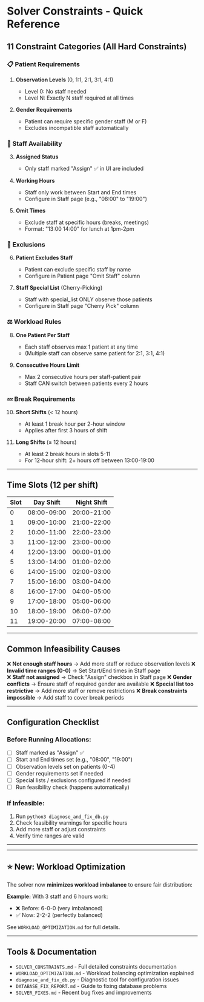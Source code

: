 # Solver Constraints - Quick Reference

## 11 Constraint Categories (All Hard Constraints)

### 📋 Patient Requirements
1. **Observation Levels** (0, 1:1, 2:1, 3:1, 4:1)
   - Level 0: No staff needed
   - Level N: Exactly N staff required at all times

2. **Gender Requirements**
   - Patient can require specific gender staff (M or F)
   - Excludes incompatible staff automatically

### 👤 Staff Availability
3. **Assigned Status**
   - Only staff marked "Assign" ✅ in UI are included
   
4. **Working Hours**
   - Staff only work between Start and End times
   - Configure in Staff page (e.g., "08:00" to "19:00")

5. **Omit Times**
   - Exclude staff at specific hours (breaks, meetings)
   - Format: "13:00 14:00" for lunch at 1pm-2pm

### 🚫 Exclusions
6. **Patient Excludes Staff**
   - Patient can exclude specific staff by name
   - Configure in Patient page "Omit Staff" column

7. **Staff Special List** (Cherry-Picking)
   - Staff with special_list ONLY observe those patients
   - Configure in Staff page "Cherry Pick" column

### ⚖️ Workload Rules
8. **One Patient Per Staff**
   - Each staff observes max 1 patient at any time
   - (Multiple staff can observe same patient for 2:1, 3:1, 4:1)

9. **Consecutive Hours Limit**
   - Max 2 consecutive hours per staff-patient pair
   - Staff CAN switch between patients every 2 hours

### 💤 Break Requirements
10. **Short Shifts** (< 12 hours)
    - At least 1 break hour per 2-hour window
    - Applies after first 3 hours of shift

11. **Long Shifts** (≥ 12 hours)
    - At least 2 break hours in slots 5-11
    - For 12-hour shift: 2+ hours off between 13:00-19:00

---

## Time Slots (12 per shift)

| Slot | Day Shift | Night Shift |
|------|-----------|-------------|
| 0    | 08:00-09:00 | 20:00-21:00 |
| 1    | 09:00-10:00 | 21:00-22:00 |
| 2    | 10:00-11:00 | 22:00-23:00 |
| 3    | 11:00-12:00 | 23:00-00:00 |
| 4    | 12:00-13:00 | 00:00-01:00 |
| 5    | 13:00-14:00 | 01:00-02:00 |
| 6    | 14:00-15:00 | 02:00-03:00 |
| 7    | 15:00-16:00 | 03:00-04:00 |
| 8    | 16:00-17:00 | 04:00-05:00 |
| 9    | 17:00-18:00 | 05:00-06:00 |
| 10   | 18:00-19:00 | 06:00-07:00 |
| 11   | 19:00-20:00 | 07:00-08:00 |

---

## Common Infeasibility Causes

❌ **Not enough staff hours** → Add more staff or reduce observation levels
❌ **Invalid time ranges (0-0)** → Set Start/End times in Staff page  
❌ **Staff not assigned** → Check "Assign" checkbox in Staff page
❌ **Gender conflicts** → Ensure staff of required gender are available
❌ **Special list too restrictive** → Add more staff or remove restrictions
❌ **Break constraints impossible** → Add staff to cover break periods

---

## Configuration Checklist

### Before Running Allocations:
- [ ] Staff marked as "Assign" ✅
- [ ] Start and End times set (e.g., "08:00", "19:00")
- [ ] Observation levels set on patients (0-4)
- [ ] Gender requirements set if needed
- [ ] Special lists / exclusions configured if needed
- [ ] Run feasibility check (happens automatically)

### If Infeasible:
1. Run `python3 diagnose_and_fix_db.py`
2. Check feasibility warnings for specific hours
3. Add more staff or adjust constraints
4. Verify time ranges are valid

---

---

## ⭐ New: Workload Optimization

The solver now **minimizes workload imbalance** to ensure fair distribution:

**Example:** With 3 staff and 6 hours work:
- ❌ Before: 6-0-0 (very imbalanced)
- ✅ Now: 2-2-2 (perfectly balanced)

See `WORKLOAD_OPTIMIZATION.md` for full details.

---

## Tools & Documentation

- `SOLVER_CONSTRAINTS.md` - Full detailed constraints documentation
- `WORKLOAD_OPTIMIZATION.md` - Workload balancing optimization explained
- `diagnose_and_fix_db.py` - Diagnostic tool for configuration issues
- `DATABASE_FIX_REPORT.md` - Guide to fixing database problems
- `SOLVER_FIXES.md` - Recent bug fixes and improvements

